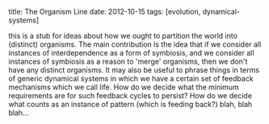 title: The Organism Line
date: 2012-10-15
tags: [evolution, dynamical-systems]


this is a stub for ideas about how we ought to partition the world into
(distinct) organisms. The main contribution is the idea that if we consider all
instances of interdependence as a form of symbiosis, and we consider all
instances of symbiosis as a reason to 'merge' organisms, then we don't have any
distinct organisms.  It may also be useful to phrase things in terms of generic
dynamical systems in which we have a certain set of feedback mechanisms which we
call life. How do we decide what the minimum requirements are for such feedback
cycles to persist? How do we decide what counts as an instance of pattern (which
is feeding back?) blah, blah blah...
